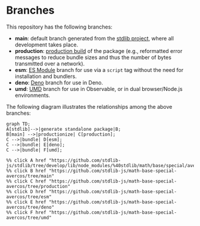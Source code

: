 <!--

@license Apache-2.0

Copyright (c) 2022 The Stdlib Authors.

Licensed under the Apache License, Version 2.0 (the "License");
you may not use this file except in compliance with the License.
You may obtain a copy of the License at

    http://www.apache.org/licenses/LICENSE-2.0

Unless required by applicable law or agreed to in writing, software
distributed under the License is distributed on an "AS IS" BASIS,
WITHOUT WARRANTIES OR CONDITIONS OF ANY KIND, either express or implied.
See the License for the specific language governing permissions and
limitations under the License.

-->

# Branches

This repository has the following branches:

-   **main**: default branch generated from the [stdlib project][stdlib-url], where all development takes place.
-   **production**: [production build][production-url] of the package (e.g., reformatted error messages to reduce bundle sizes and thus the number of bytes transmitted over a network).
-   **esm**: [ES Module][esm-url] branch for use via a `script` tag without the need for installation and bundlers.
-   **deno**: [Deno][deno-url] branch for use in Deno.
-   **umd**: [UMD][umd-url] branch for use in Observable, or in dual browser/Node.js environments.

The following diagram illustrates the relationships among the above branches:

```mermaid
graph TD;
A[stdlib]-->|generate standalone package|B;
B[main] -->|productionize| C[production];
C -->|bundle| D[esm];
C -->|bundle| E[deno];
C -->|bundle| F[umd];

%% click A href "https://github.com/stdlib-js/stdlib/tree/develop/lib/node_modules/%40stdlib/math/base/special/avercos"
%% click B href "https://github.com/stdlib-js/math-base-special-avercos/tree/main"
%% click C href "https://github.com/stdlib-js/math-base-special-avercos/tree/production"
%% click D href "https://github.com/stdlib-js/math-base-special-avercos/tree/esm"
%% click E href "https://github.com/stdlib-js/math-base-special-avercos/tree/deno"
%% click F href "https://github.com/stdlib-js/math-base-special-avercos/tree/umd"
```

[stdlib-url]: https://github.com/stdlib-js/stdlib/tree/develop/lib/node_modules/%40stdlib/math/base/special/avercos
[production-url]: https://github.com/stdlib-js/math-base-special-avercos/tree/production
[deno-url]: https://github.com/stdlib-js/math-base-special-avercos/tree/deno
[umd-url]: https://github.com/stdlib-js/math-base-special-avercos/tree/umd
[esm-url]: https://github.com/stdlib-js/math-base-special-avercos/tree/esm